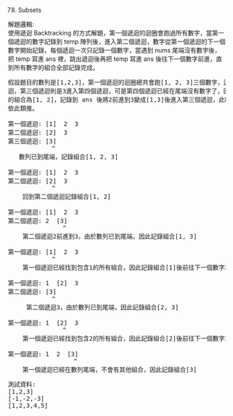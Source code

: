 78. Subsets  

解題邏輯:  
使用遞迴 Backtracking 的方式解題，第一個遞迴的迴圈會跑過所有數字，當第一個遞迴的數字記錄到 temp 陣列後，進入第二個遞迴，數字從第一個遞迴的下一個數字開始記錄，每個遞迴一次只記錄一個數字，當遇到 nums 尾端沒有數字後，把 temp 寫進 ans 裡，跳出遞迴後再把 temp 寫進 ans 後往下一個數字前進，直到所有數字的組合全部記錄完成。  

<pre>
假設題目的數列是[1,2,3]，第一個遞迴的迴圈總共會跑[1, 2, 3]三個數字，這時第一個遞迴跑到1後進入第二個遞迴，第二個遞迴從2開始記錄，再進入第三個遞
迴，第三個遞迴則是3進入第四個遞迴，可是第四個遞迴已經在尾端沒有數字了，回到第三個遞迴將組合[1, 2, 3]記錄到 ans 後跳回第二個遞迴，此時第二個遞迴
的組合為[1, 2]，記錄到 ans 後將2前進到3變成[1,3]後進入第三個遞迴，此時第三個遞迴已經在尾端沒有數字了，因此回到第二個遞迴將組合[1, 3]記錄到 ans，
依此類推。

第一個遞迴: [1]  2  3
第二個遞迴: [2]  3
第三個遞迴: [3]
            ^
   數列已到尾端，記錄組合[1, 2, 3]

第一個遞迴: [1]  2  3
第二個遞迴: [2]  3
            ^
    回到第二個遞迴記錄組合[1, 2]

第一個遞迴: [1]  2  3
第二個遞迴: 2  [3]
               ^
    第二個遞迴2前進到3，由於數列已到尾端，因此記錄組合[1, 3]
    
第一個遞迴: [1]  2  3
            ^
    第一個遞迴已經找到包含1的所有組合，因此記錄組合[1]後前往下一個數字2
    
第一個遞迴: 1  [2]  3
第二個遞迴: [3]
            ^
     第二個遞迴3，由於數列已到尾端，因此記錄組合[2, 3]
    
第一個遞迴: 1  [2]  3
               ^
    第一個遞迴已經找到包含2的所有組合，因此記錄組合[2]後前往下一個數字3
    
第一個遞迴: 1  2  [3]
                  ^
    第一個遞迴已經在數列尾端，不會有其他組合，因此記錄組合[3]
</pre>

<pre>
測試資料:
[1,2,3]
[-1,-2,-3]
[1,2,3,4,5]
</pre>
